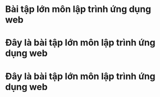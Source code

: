 # Bài tập lớn môn lập trình ứng dụng web
# Đây là bài tập lớn môn lập trình ứng dụng web
# Đây là bài tập lớn môn lập trình ứng dụng web
